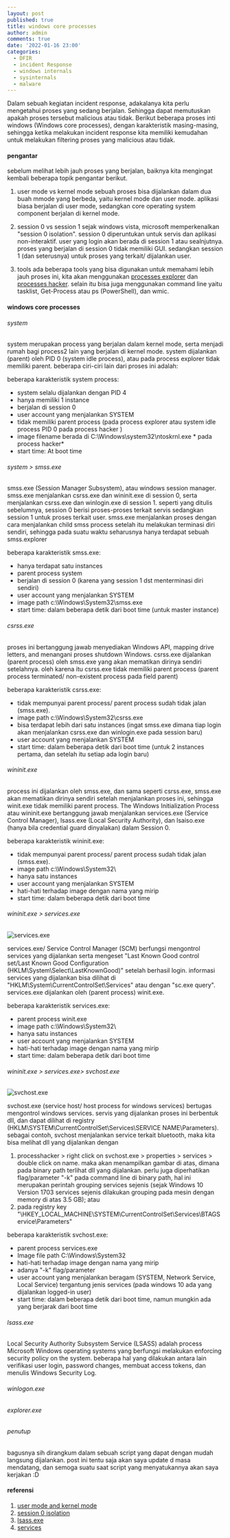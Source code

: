 ```yaml
---
layout: post
published: true
title: windows core processes
author: admin
comments: true
date: '2022-01-16 23:00'
categories:
  - DFIR
  - incident Response
  - windows internals
  - sysinternals
  - malware
---
```

Dalam sebuah kegiatan incident response, adakalanya kita perlu mengetahui proses yang sedang berjalan.
Sehingga dapat memutuskan apakah proses tersebut malicious atau tidak. Berikut beberapa proses inti windows (Windows core processes),
dengan karakteristik masing-masing, sehingga ketika melakukan incident response kita memiliki kemudahan untuk melakukan filtering proses yang malicious atau tidak.


<!--more-->
#### pengantar

sebelum melihat lebih jauh proses yang berjalan, baiknya kita mengingat kembali beberapa topik pengantar berikut.
1. user mode vs kernel mode
sebuah proses bisa dijalankan dalam dua buah mmode yang berbeda, yaitu kernel mode dan user mode. aplikasi biasa berjalan di user mode, sedangkan core operating system component berjalan di kernel mode.

2. session 0 vs session 1
sejak windows vista, microsoft memperkenalkan "session 0 isolation". session 0 diperuntukan untuk servis dan aplikasi non-interaktif. user yang login akan berada di session 1 atau sealnjutnya.
proses yang berjalan di session 0 tidak memiliki GUI. sedangkan session 1 (dan seterusnya) untuk proses yang terkait/ dijalankan user.

3. tools
ada beberapa tools yang bisa digunakan untuk memahami lebih jauh proses ini, kita akan menggunakan [processes explorer](https://docs.microsoft.com/en-us/sysinternals/downloads/process-explorer) dan [processes hacker](https://processhacker.sourceforge.io/).
selain itu bisa juga menggunakan command line yaitu tasklist, Get-Process atau ps (PowerShell), dan wmic.

#### windows core processes
###### system

system merupakan process yang berjalan dalam kernel mode, serta menjadi rumah bagi process2 lain yang berjalan di kernel mode.
system dijalankan (parent) oleh PID 0 (system idle process), atau pada process explorer tidak memiliki parent. beberapa ciri-ciri lain dari proses ini adalah:

beberapa karakteristik system process:
* system selalu dijalankan dengan PID 4
* hanya memiliki 1 instance
* berjalan di session 0
* user account yang menjalankan SYSTEM
* tidak memiliki parent process (pada process explorer atau system idle process PID 0 pada process hacker )
* image filename berada di C:\Windows\system32\ntoskrnl.exe * pada process hacker*
* start time:  At boot time

###### system > smss.exe

smss.exe (Session Manager Subsystem), atau windows session manager. smss.exe menjalankan csrss.exe dan wininit.exe di session 0, serta menjalankan csrss.exe dan winlogin.exe di session 1.
seperti yang ditulis sebelumnya, session 0 berisi proses-proses terkait servis sedangkan session 1 untuk proses terkait user.
smss.exe menjalankan proses dengan cara menjalankan child smss process setelah itu melakukan terminasi diri sendiri, sehingga pada suatu waktu seharusnya hanya terdapat sebuah smss.explorer

beberapa karakteristik smss.exe:
* hanya terdapat satu instances
* parent process system
* berjalan di session 0 (karena yang session 1 dst menterminasi diri sendiri)
* user account yang menjalankan SYSTEM
* image path c:\Windows\System32\smss.exe
* start time:  dalam beberapa detik dari boot time (untuk master instance)

###### csrss.exe

proses ini bertanggung jawab menyediakan Windows API, mapping drive letters, and menangani proses shutdown Windows. csrss.exe dijalankan (parent process) oleh smss.exe yang akan mematikan dirinya sendiri setelahnya.
oleh karena itu csrss.exe tidak memiliki parent process (parent process terminated/ non-existent process pada field parent)

beberapa karakteristik csrss.exe:
* tidak mempunyai parent process/ parent process sudah tidak jalan (smss.exe).
* image path c:\Windows\System32\csrss.exe
* bisa terdapat lebih dari satu instances (ingat smss.exe dimana tiap login akan menjalankan csrss.exe dan winlogin.exe pada session baru)
* user account yang menjalankan SYSTEM
* start time:  dalam beberapa detik dari boot time (untuk 2 instances pertama, dan setelah itu setiap ada login baru)

###### wininit.exe

process ini dijalankan oleh smss.exe, dan sama seperti csrss.exe, smss.exe akan mematikan dirinya sendiri setelah menjalankan proses ini, sehingga winit.exe tidak memiliki parent process.
The Windows Initialization Process atau wininit.exe bertanggung jawab menjalankan services.exe (Service Control Manager), lsass.exe (Local Security Authority), dan lsaiso.exe (hanya bila credential guard dinyalakan) dalam Session 0.

beberapa karakteristik wininit.exe:
* tidak mempunyai parent process/ parent process sudah tidak jalan (smss.exe).
* image path c:\Windows\System32\
* hanya satu instances
* user account yang menjalankan SYSTEM
* hati-hati terhadap image dengan nama yang mirip
* start time: dalam beberapa detik dari boot time

###### wininit.exe > services.exe

![services.exe](/images/services.png)

services.exe/ Service Control Manager (SCM) berfungsi mengontrol services yang dijalankan serta mengeset "Last Known Good control set/Last Known Good Configuration (HKLM\System\Select\LastKnownGood)" setelah berhasil login.
informasi services yang dijalankan bisa dilihat di "HKLM\System\CurrentControlSet\Services" atau dengan "sc.exe query". services.exe dijalankan oleh (parent process) winit.exe.

beberapa karakteristik services.exe:
* parent process winit.exe
* image path c:\Windows\System32\
* hanya satu instances
* user account yang menjalankan SYSTEM
* hati-hati terhadap image dengan nama yang mirip
* start time:  dalam beberapa detik dari boot time

###### wininit.exe > services.exe> svchost.exe
![svchost.exe](/images/svchost.png)

svchost.exe (service host/ host process for windows services) bertugas mengontrol windows services. servis yang dijalankan proses ini berbentuk dll, dan dapat dilihat di registry (HKLM\SYSTEM\CurrentControlSet\Services\SERVICE NAME\Parameters).
sebagai contoh, svchost menjalankan service terkait bluetooth, maka kita bisa melihat dll yang dijalankan  dengan
1. processhacker > right click on svchost.exe > properties > services > double click on name.  maka akan menampilkan gambar di atas, dimana pada binary path terlihat dll yang dijalankan.
perlu juga diperhatikan flag/parameter "-k" pada command line di binary path, hal ini merupakan perintah grouping services sejenis (sejak Windows 10 Version 1703 services sejenis dilakukan grouping pada mesin dengan memory di atas 3.5 GB); atau
2. pada registry key "\HKEY_LOCAL_MACHINE\SYSTEM\CurrentControlSet\Services\BTAGService\Parameters"

beberapa karakteristik svchost.exe:
* parent process services.exe
* Image file path C:\Windows\System32
* hati-hati terhadap image dengan nama yang mirip
* adanya "-k" flag/parameter
* user account yang menjalankan beragam (SYSTEM, Network Service, Local Service) tergantung jenis services (pada windows 10 ada yang dijalankan logged-in user)
* start time:  dalam beberapa detik dari boot time, namun mungkin ada yang berjarak dari boot time

###### lsass.exe

Local Security Authority Subsystem Service (LSASS) adalah process Microsoft Windows operating systems yang berfungsi melakukan enforcing security policy on the system.
beberapa hal yang dilakukan antara lain verifikasi user login, password changes,  membuat access tokens, dan menulis Windows Security Log.

###### winlogon.exe

###### explorer.exe

###### penutup
bagusnya sih dirangkum dalam sebuah script yang dapat dengan mudah langsung dijalankan.
post ini tentu saja akan saya update d masa mendatang, dan semoga suatu saat script yang menyatukannya akan saya kerjakan :D

#### referensi
1. [user mode and kernel mode](https://docs.microsoft.com/en-us/windows-hardware/drivers/gettingstarted/user-mode-and-kernel-mode)
2. [session 0 isolation](http://securityinternals.blogspot.com/2014/02/windows-session-0-isolation.html)
3. [lsass.exe](https://yungchou.wordpress.com/2016/03/14/an-introduction-of-windows-10-credential-guard/)
4. [services](https://en.wikipedia.org/wiki/Service_Control_Manager)
